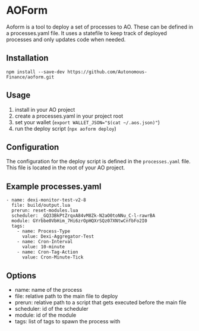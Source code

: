 # AOForm

Aoform is a tool to deploy a set of processes to AO. These can be defined in a processes.yaml file.
It uses a statefile to keep track of deployed processes and only updates code when needed.

## Installation
```
npm install --save-dev https://github.com/Autonomous-Finance/aoform.git
```

## Usage
1. install in your AO project
2. create a processes.yaml in your project root
2. set your wallet (`export WALLET_JSON="$(cat ~/.aos.json)"`)
4. run the deploy script (`npx aoform deploy`)

## Configuration
The configuration for the deploy script is defined in the `processes.yaml` file. This file is located in the root of your AO project.

## Example processes.yaml
```
- name: dexi-monitor-test-v2-8
  file: build/output.lua
  prerun: reset-modules.lua
  scheduler: _GQ33BkPtZrqxA84vM8Zk-N2aO0toNNu_C-l-rawrBA
  module: GYrbbe0VbHim_7Hi6zrOpHQXrSQz07XNtwCnfbFo2I0
  tags:
    - name: Process-Type
      value: Dexi-Aggregator-Test
    - name: Cron-Interval
      value: 10-minute
    - name: Cron-Tag-Action
      value: Cron-Minute-Tick
```

## Options
- name: name of the process
- file: relative path to the main file to deploy
- prerun: relative path to a script that gets executed before the main file
- scheduler: id of the scheduler
- module: id of the module
- tags: list of tags to spawn the process with
